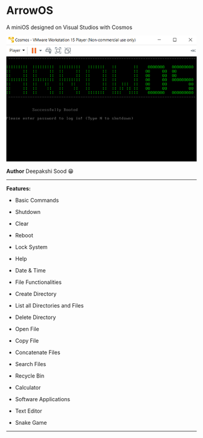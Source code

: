 # ArrowOS
A miniOS designed on Visual Studios with Cosmos 

![Front](https://github.com/deepakshisud/ArrowOS/blob/master/Images/StartPage.png)

**Author**
Deepakshi Sood :grin:

----------------------------------------------------------------------------

**Features:**

* Basic Commands
 * Shutdown
 * Clear
 * Reboot
 * Lock System
 * Help
 * Date & Time
 
* File Functionalities
 * Create Directory
 * List all Directories and Files
 * Delete Directory
 * Open File
 * Copy File
 * Concatenate Files
 * Search Files
 * Recycle Bin
 
* Calculator

* Software Applications
 * Text Editor
 * Snake Game
 
----------------------------------------------------------------------------

